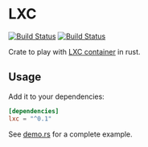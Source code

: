 # LXC

[![Build Status](https://travis-ci.org/sanpii/lxc-rs.svg?branch=master)](https://travis-ci.org/sanpii/lxc-rs)
[![Build Status](https://gitlab.com/sanpi/lxc-rs/badges/master/build.svg)](https://gitlab.com/sanpi/lxc-rs/commits/master)

Crate to play with [LXC container](https://linuxcontainers.org/lxc/) in rust.

## Usage

Add it to your dependencies:

```toml
[dependencies]
lxc = "^0.1"
```

See [demo.rs](examples/demo.rs) for a complete example.
